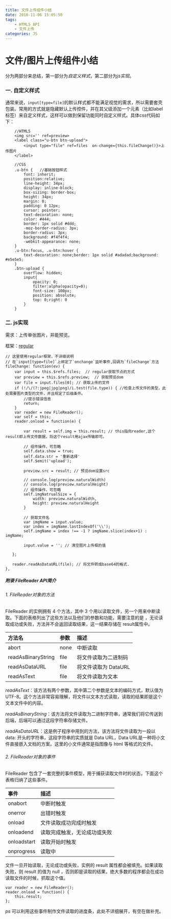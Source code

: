 ```yaml
---
title: 文件上传组件小结
date: 2016-11-06 15:05:50
tags:
    - HTML5 API
    - 文件上传
categories: JS
---
```


# 文件/图片上传组件小结

分为两部分来总结，第一部分为*自定义样式*，第二部分为*js实现*。

### 一. 自定义样式

通常来说，`input[type=file]`的默认样式都不能满足视觉的需求，所以需要套壳包装。常用的方式就是隐藏默认上传控件，并在其父级添加一个元素（比如label标签）来自定义样式，这样可以做到保留功能同时自定义样式。具体css代码如下：

        //HTML5
        <img src='' ref=preview>
        <label class="u-btn btn-upload">
            <input type="file" ref=files  on-change={this.fileChange()}>上传图片
        </label>

        //CSS
        .u-btn {   //基础按钮样式
            font: inherit;
            position:relative;
            line-height: 34px;
            display: inline-block;
            box-sizing: border-box;
            height: 34px;
            margin: 0;
            padding: 0 12px;
            cursor: pointer;
            text-decoration: none;
            color: #444;
            border: 1px solid #ddd;
            -moz-border-radius: 3px;
            border-radius: 3px;
            background: #f4f4f4;
            -webkit-appearance: none;
        }
        .u-btn:focus, .u-btn:hover {
            text-decoration: none;border: 1px solid #adadad;background: #e5e5e5;
        }
        .btn-upload {  
            overflow: hidden;
            input{
                opacity: 0;
                filter:alpha(opacity=0);
                font-size: 100px;
                position: absolute;
                top: 0;right: 0
            }
        }

### 二. js实现

需求：上传单张图片，并能预览。

框架：[regular](https://github.com/regularjs/regular)

    // 这里使用regular框架，不详细说明
    // 在`input[type=file]`上绑定了`onchange`监听事件,回调为`fileChange`方法
    fileChange: function(ev) {
        var input = this.$refs.files;  // regular获取节点的方式
        var preview = this.$refs.preview;  // 获取预览dom
        var file = input.files[0]; // 获取上传的文件
        if (!/\/(?:jpeg|jpg|png)/i.test(file.type)) { //检查上传文件的类型，此处需要图片类型的文件，并且规定了后缀条件。
            //提示错误信息
            return;
        }
        var reader = new FileReader();
        var self = this;
        reader.onload = function(e) {

            var result = self.img = this.result; // this指向reader,这个result即上传文件数据，将这个result用ajax传输即可。

            // 组件操作，可忽略
            self.data.show = true;
            self.data.str = '重新选择'
            self.$emit('upload');

            preview.src = result; // 预览dom设置src

            // console.log(preview.naturalWidth)
            // console.log(preview.naturalHeight)
            // 组件操作，可忽略
            self.imgNatrualSize = {
                width: preview.naturalWidth,
                height: preview.naturalHeight
            }

            // 获取文件名
            var imgName = input.value;
            var index = imgName.lastIndexOf('\\');
            self.imgName = index !== -1 ? imgName.slice(index+1) : imgName;

            input.value = ''; // 清空图片上传框的值

       };

       reader.readAsDataURL(file); // 将文件转成base64的格式.
    },



##### 附录 FileReader API简介

###### 1. FileReader对象的方法


FileReader 的实例拥有 4 个方法，其中 3 个用以读取文件，另一个用来中断读取。下面的表格列出了这些方法以及他们的参数和功能，需要注意的是 ，无论读取成功或失败，方法并不会返回读取结果，这一结果存储在 result属性中。

| 方法名    | 参数    | 描述     |
| :------------| :------------- | :------------- |
| abort        | none      | 中断读取       |
| readAsBinaryString       | file       | 将文件读取为二进制码       |
| readAsDataURL       | file       | 将文件读取为 DataURL       |
| readAsText      | file       | 将文件读取为文本       |

*readAsText*：该方法有两个参数，其中第二个参数是文本的编码方式，默认值为 UTF-8。这个方法非常容易理解，将文件以文本方式读取，读取的结果即是这个文本文件中的内容。

*readAsBinaryString*：该方法将文件读取为二进制字符串，通常我们将它传送到后端，后端可以通过这段字符串存储文件。

*readAsDataURL*：这是例子程序中用到的方法，该方法将文件读取为一段以 data: 开头的字符串，这段字符串的实质就是 Data URL，Data URL是一种将小文件直接嵌入文档的方案。这里的小文件通常是指图像与 html 等格式的文件。

###### 2. FileReader对象的事件

FileReader 包含了一套完整的事件模型，用于捕获读取文件时的状态，下面这个表格归纳了这些事件。

| 事件    | 描述    |
| :------------| :------------- |
| onabort        | 中断时触发      |
| onerror       | 出错时触发       |
| onload       | 文件读取成功完成时触发       |
| onloadend      | 读取完成触发，无论成功或失败       |
| onloadstart      | 读取开始时触发       |
| onprogress      | 读取中       |

文件一旦开始读取，无论成功或失败，实例的 result 属性都会被填充。如果读取失败，则 result 的值为 null ，否则即是读取的结果，绝大多数的程序都会在成功读取文件的时候，抓取这个值。

    var reader = new FileReader();
    reader.onload = function() {  
        this.result;  
    };

*ps* 可以利用这些事件制作文件读取的进度条，此处不详细展开，有空在做补充。
